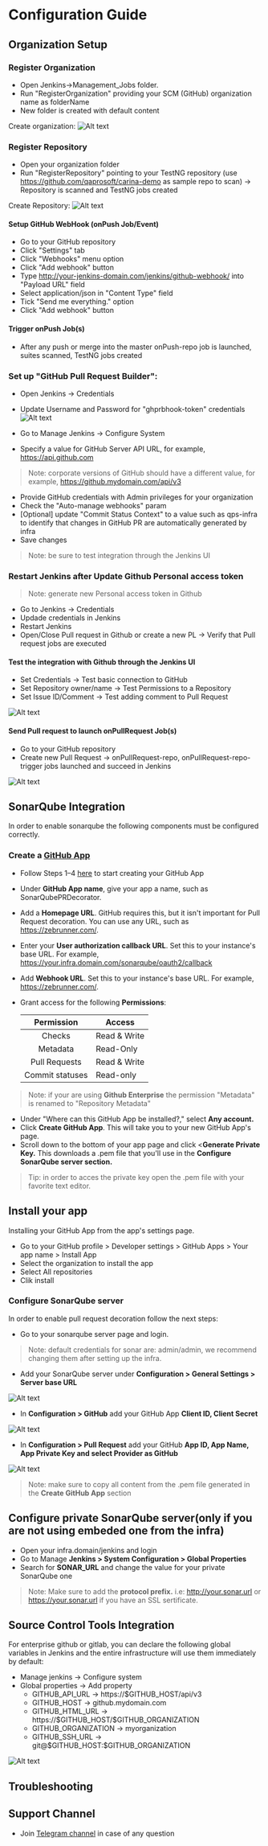 # Configuration Guide
   
## Organization Setup        
### Register Organization
   
  * Open Jenkins->Management_Jobs folder.
  * Run "RegisterOrganization" providing your SCM (GitHub) organization name as folderName
  * New folder is created with default content   
 
 Create organization: 
 ![Alt text](https://github.com/qaprosoft/qps-infra/blob/develop/docs/img/Organization.png?raw=true "Organization")

### Register Repository
   * Open your organization folder
   * Run "RegisterRepository" pointing to your TestNG repository (use https://github.com/qaprosoft/carina-demo as sample repo to scan)
   -> Repository is scanned and TestNG jobs created
     
Create Repository:
 ![Alt text](https://github.com/qaprosoft/qps-infra/blob/develop/docs/img/Repository.png?raw=true "Repository")       

#### Setup GitHub WebHook (onPush Job/Event)
   * Go to your GitHub repository
   * Click "Settings" tab
   * Click "Webhooks" menu option
   * Click "Add webhook" button
   * Type http://your-jenkins-domain.com/jenkins/github-webhook/ into "Payload URL" field
   * Select application/json in "Content Type" field
   * Tick "Send me everything." option
   * Click "Add webhook" button
   
#### Trigger onPush Job(s)
   *  After any push or merge into the master onPush-repo job is launched, suites scanned, TestNG jobs created

### Set up "GitHub Pull Request Builder":
   * Open Jenkins -> Credentials
   * Update Username and Password for "ghprbhook-token" credentials   
![Alt text](https://github.com/qaprosoft/qps-infra/blob/master/docs/img/Credentials.png?raw=true "Credentials") 

  *  Go to Manage Jenkins -> Configure System
  *  Specify a value for GitHub Server API URL, for example, https://api.github.com
> Note: corporate versions of GitHub should have a different value, for example, https://github.mydomain.com/api/v3
  *  Provide GitHub credentials with Admin privileges for your organization
  *  Check the "Auto-manage webhooks" param
  * [Optional] update "Commit Status Context" to a value such as qps-infra to identify that changes in GitHub PR are automatically generated by infra
  *  Save changes
> Note: be sure to test integration through the Jenkins UI

### Restart Jenkins after Update Github Personal access token
> Note: generate new Personal access token in Github

  *  Go to Jenkins -> Credentials
  *  Updade credentials in Jenkins
  *  Restart Jenkins
  *  Open/Close Pull request in Github or create a new PL -> Verify that Pull request jobs are executed

#### Test the integration with Github through the Jenkins UI
  *  Set Credentials -> Test basic connection to GitHub
  *  Set Repository owner/name -> Test Permissions to a Repository
  *  Set Issue ID/Comment -> Test adding comment to Pull Request

![Alt text](https://github.com/qaprosoft/qps-infra/blob/master/docs/img/TestGithub.png?raw=true "TestGithub") 

#### Send Pull request to launch onPullRequest Job(s)
   * Go to your GitHub repository
   * Create new Pull Request -> onPullRequest-repo, onPullRequest-repo-trigger jobs launched and succeed in Jenkins
        
![Alt text](https://github.com/qaprosoft/qps-infra/blob/master/docs/img/PushJobs.png?raw=true "PushJobs")

## SonarQube Integration

In order to enable sonarqube the following components must be configured correctly.
   
### Create a [GitHub App](https://developer.github.com/apps/about-apps/)

   * Follow Steps 1–4 [here](https://developer.github.com/apps/building-github-apps/creating-a-github-app/) to start creating your GitHub App
   * Under **GitHub App name**, give your app a name, such as SonarQubePRDecorator.
   * Add a **Homepage URL**. GitHub requires this, but it isn't important for Pull Request decoration. You can use any URL, such as https://zebrunner.com/.
   * Enter your **User authorization callback URL**. Set this to your instance's base URL. For example, https://your.infra.domain.com/sonarqube/oauth2/callback
   * Add **Webhook URL**. Set this to your instance's base URL. For example, https://zebrunner.com/.
   * Grant access for the following **Permissions**:
   
      |Permission                | Access        |
      |:------------------------:|---------------|
      |      Checks              | Read & Write  |	
      |      Metadata            | Read-Only     | 
      |      Pull Requests       | Read & Write  |
      |      Commit statuses     | Read-only     |
   > Note: if your are using **Github Enterprise** the permission "Metadata" is renamed to "Repository Metadata"

   * Under "Where can this GitHub App be installed?," select **Any account.**
   * Click <b>Create GitHub App</b>. This will take you to your new GitHub App's page.
   * Scroll down to the bottom of your app page and click <**Generate Private Key.** This downloads a .pem file that you'll use in the **Configure SonarQube server section.**
   > Tip: in order to acces the private key open the .pem file with your favorite text editor.
  
## Install your app
Installing your GitHub App from the app's settings page.

   * Go to your GitHub profile > Developer settings > GitHub Apps > Your app name > Install App
   * Select the organization to install the app
   * Select All repositories
   * Clik install

  
### Configure SonarQube server
In order to enable pull request decoration follow the next steps:

   * Go to your sonarqube server page and login.
   > Note: default credentials for sonar are: admin/admin, we recommend changing them after setting up the infra.
   
   * Add your SonarQube server under **Configuration > General Settings > Server base URL**
   
   ![Alt text](https://github.com/qaprosoft/qps-infra/blob/develop/docs/img/SonarBaseUrlConfig.png?raw=true "SonarBaseUrlConfig")
   
   * In **Configuration > GitHub** add your GitHub App **Client ID, Client Secret**
   
   ![Alt text](https://github.com/qaprosoft/qps-infra/blob/develop/docs/img/SonarGitHubConfig.png?raw=true "SonarGitHubConfig")
   
   * In **Configuration > Pull Request** add your GitHub **App ID, App Name, App Private Key and select Provider as GitHub**
   
   ![Alt text](https://github.com/qaprosoft/qps-infra/blob/develop/docs/img/SonarPullRequestConfig.png?raw=true "SonarPullRequestConfig")
   
   > Note: make sure to copy all content from the .pem file generated in the **Create GitHub App** section
   
## Configure private SonarQube server(only if you are not using embeded one from the infra)

   * Open your infra.domain/jenkins and login
   * Go to Manage **Jenkins > System Configuration > Global Properties**
   * Search for **SONAR_URL** and change the value for your private SonarQube one
   
   > Note: Make sure to add the **protocol prefix.** i.e: http://your.sonar.url or https://your.sonar.url if you have an SSL sertificate.
   
## Source Control Tools Integration
  For enterprise github or gitlab, you can declare the following global variables in Jenkins and the entire infrastructure will use them immediately by default:
 <ul>
   <li>  Manage jenkins -> Configure system 
   <li>  Global properties -> Add property 
       <ul>
       <li type="circle"> GITHUB_API_URL -> https://$GITHUB_HOST/api/v3 
       <li type="circle"> GITHUB_HOST -> github.mydomain.com 
       <li type="circle"> GITHUB_HTML_URL -> https://$GITHUB_HOST/$GITHUB_ORGANIZATION 
       <li type="circle"> GITHUB_ORGANIZATION -> myorganization 
       <li type="circle"> GITHUB_SSH_URL -> git@$GITHUB_HOST:$GITHUB_ORGANIZATION 
       </ul>   
 </ul>
 
![Alt text](https://github.com/qaprosoft/qps-infra/blob/master/docs/img/Enterprise.png?raw=true "Enterprise") 

## Troubleshooting

## Support Channel

  * Join [Telegram channel](https://t.me/zebrunner) in case of any question
